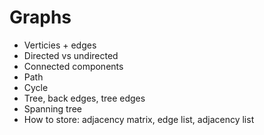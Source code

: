 # Graphs

- Verticies + edges
- Directed vs undirected
- Connected components
- Path
- Cycle
- Tree, back edges, tree edges
- Spanning tree
- How to store: adjacency matrix, edge list, adjacency list
